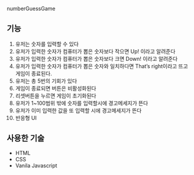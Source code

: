 numberGuessGame

## 기능

1. 유저는 숫자를 입력할 수 있다
2. 유저가 입력한 숫자가 컴퓨터가 뽑은 숫자보다 작으면 Up! 이라고 알려준다
3. 유저가 입력한 숫자가 컴퓨터가 뽑은 숫자보다 크면 Down! 이라고 알려준다
4. 유저가 입력한 숫자가 컴퓨터가 뽑은 숫자와 일치하다면 That’s right이라고 뜨고 게임이 종료된다.
5. 유저는 총 5번의 기회가 있다
6. 게임이 종료되면 버튼은 비활성화된다
7. 리셋버튼을 누르면 게임이 초기화된다
8. 유저가 1~100범위 밖에 숫자를 입력할시에 경고메세지가 뜬다
9. 유저가 이미 입력한 값을 또 입력할 시에 경고메세지가 뜬다
10. 반응형 UI

## 사용한 기술

- HTML
- CSS
- Vanila Javascript
